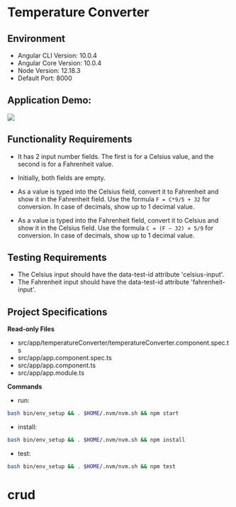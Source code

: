 # Temperature Converter

## Environment 

- Angular CLI Version: 10.0.4
- Angular Core Version: 10.0.4
- Node Version: 12.18.3
- Default Port: 8000

## Application Demo:

![](https://hrcdn.net/s3_pub/istreet-assets/-Y4byw48oCxRPaW0kiNlyA/temperature-converter.gif)

## Functionality Requirements

- It has 2 input number fields. The first is for a Celsius value, and the second is for a Fahrenheit value.

- Initially, both fields are empty.

- As a value is typed into the Celsius field, convert it to Fahrenheit and show it in the Fahrenheit field. Use the formula `F = C*9/5 + 32` for conversion. In case of decimals, show up to 1 decimal value.

- As a value is typed into the Fahrenheit field, convert it to Celsius and show it in the Celsius field. Use the formula `C = (F − 32) × 5/9` for conversion. In case of decimals, show up to 1 decimal value.

## Testing Requirements

- The Celsius input should have the data-test-id attribute 'celsius-input'.
- The Fahrenheit input should have the data-test-id attribute 'fahrenheit-input'.

## Project Specifications

**Read-only Files**
- src/app/temperatureConverter/temperatureConverter.component.spec.ts
- src/app/app.component.spec.ts
- src/app/app.component.ts
- src/app/app.module.ts

**Commands**
- run: 
```bash
bash bin/env_setup && . $HOME/.nvm/nvm.sh && npm start
```
- install: 
```bash
bash bin/env_setup && . $HOME/.nvm/nvm.sh && npm install
```
- test: 
```bash
bash bin/env_setup && . $HOME/.nvm/nvm.sh && npm test
```
# crud

